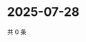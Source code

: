 # 2025-07-28

共 0 条

<!-- BEGIN ZHIHUVIDEO -->
<!-- 最后更新时间 Mon Jul 28 2025 15:19:03 GMT+0800 (China Standard Time) -->

<!-- END ZHIHUVIDEO -->
